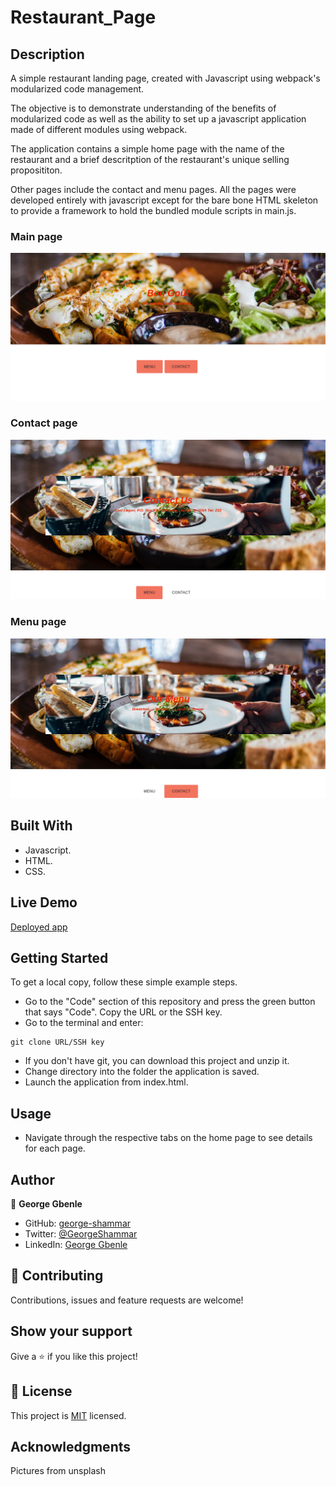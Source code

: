 # Restaurant_Page

## Description
A simple restaurant landing page, created with Javascript using webpack's modularized code management. 

The objective is to demonstrate understanding of the benefits of modularized code as well as the ability to set up a javascript application made of different modules using webpack.

The application contains a simple home page with the name of the restaurant and a brief descritption of the restaurant's unique selling proposititon.

Other pages include the contact and menu pages. All the pages were developed entirely with javascript except for the bare bone HTML skeleton to provide a framework to hold the bundled module scripts in main.js.

### Main page
![screenshot](./screenshot/main.png)

### Contact page
![screenshot](./screenshot/contact.png)

### Menu page
![screenshot](./screenshot/menu.png)


## Built With
- Javascript.
- HTML.
- CSS.

## Live Demo
[Deployed app](https://george-shammar.github.io/restaurant_page/)

## Getting Started

To get a local copy, follow these simple example steps.

- Go to the "Code" section of this repository and press the green button that says "Code". Copy the URL or the SSH key.
- Go to the terminal and enter:
```
git clone URL/SSH key
```
- If you don't have git, you can download this project and unzip it.
- Change directory into the folder the application is saved.
- Launch the application from index.html.


## Usage
- Navigate through the respective tabs on the home page to see details for each page.


## Author

👤 **George Gbenle**

- GitHub: [george-shammar](https://github.com/george-shammar)
- Twitter: [@GeorgeShammar](https://twitter.com/GeorgeShammar)
- LinkedIn: [George Gbenle](https://www.linkedin.com/in/georgegbenle/)


## 🤝 Contributing

Contributions, issues and feature requests are welcome!


## Show your support

Give a ⭐️ if you like this project!


## 📝 License

This project is [MIT](LICENSE) licensed.

## Acknowledgments
Pictures from unsplash
